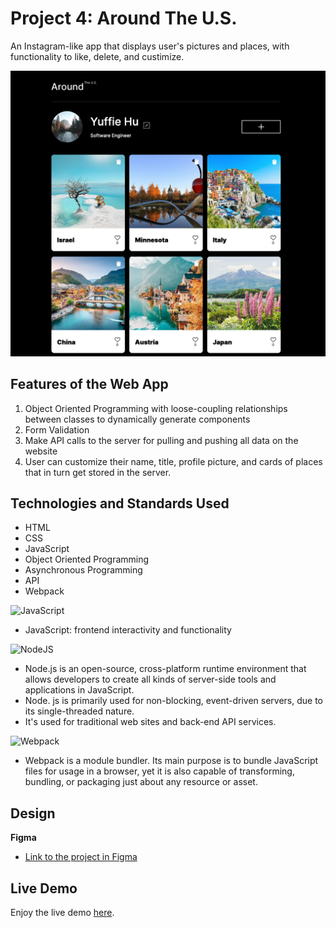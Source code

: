 # Project 4: Around The U.S.

An Instagram-like app that displays user's pictures and places, with functionality to like, delete, and custimize.

![Overview](./src/images/overview.png)

## Features of the Web App

1. Object Oriented Programming with loose-coupling relationships between classes to dynamically generate components
2. Form Validation
3. Make API calls to the server for pulling and pushing all data on the website
4. User can customize their name, title, profile picture, and cards of places that in turn get stored in the server.

## Technologies and Standards Used

- HTML
- CSS
- JavaScript
- Object Oriented Programming
- Asynchronous Programming
- API
- Webpack

![JavaScript](https://img.shields.io/badge/javascript-%23323330.svg?style=for-the-badge&logo=javascript&logoColor=%23F7DF1E)

- JavaScript: frontend interactivity and functionality

![NodeJS](https://img.shields.io/badge/node.js-6DA55F?style=for-the-badge&logo=node.js&logoColor=white)

- Node.js is an open-source, cross-platform runtime environment that allows developers to create all kinds of server-side tools and applications in JavaScript.
- Node. js is primarily used for non-blocking, event-driven servers, due to its single-threaded nature.
- It's used for traditional web sites and back-end API services.

![Webpack](https://img.shields.io/badge/webpack-%238DD6F9.svg?style=for-the-badge&logo=webpack&logoColor=black)

- Webpack is a module bundler. Its main purpose is to bundle JavaScript files for usage in a browser, yet it is also capable of transforming, bundling, or packaging just about any resource or asset.

## Design

**Figma**

- [Link to the project in Figma](https://www.figma.com/file/SurN1jaeEQIhuZEDMhmWWf/Sprint-4-Around-The-U.S.-desktop-mobile?node-id=0%3A1)

## Live Demo

Enjoy the live demo [here](https://yuff1006.github.io/Around_the_US/).
